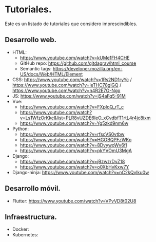 # Tutoriales.

Este es un listado de tutoriales que considero imprescindibles.

## Desarrollo web.

- HTML: 
    * https://www.youtube.com/watch?v=kUMe1FH4CHE
    * GitHub repo: https://github.com/gitdagray/html_course
    * Semantic tags: https://developer.mozilla.org/en-US/docs/Web/HTML/Element 
- CSS: https://www.youtube.com/watch?v=1Rs2ND1ryYc / https://www.youtube.com/watch?v=ieTHC78giGQ / https://www.youtube.com/watch?v=n4R2E7O-Ngo
- JS: https://www.youtube.com/watch?v=jS4aFq5-91M 
- Vue: 
   * https://www.youtube.com/watch?v=FXpIoQ_rT_c
   * https://www.youtube.com/watch?v=Ls1WfzOrKkc&list=PLR8vUZDE6IeO_xCvdbfT1rtL4r4jc8ixm
   * https://www.youtube.com/watch?v=Yg5zkd9nm6w
- Python: 
   * https://www.youtube.com/watch?v=rfscVS0vtbw
   * https://www.youtube.com/watch?v=HGOBQPFzWKo
   * https://www.youtube.com/watch?v=8DvywoWv6fI
   * https://www.youtube.com/watch?v=pkYVOmU3MgA
- Django: 
   * https://www.youtube.com/watch?v=jBzwzrDvZ18
   * https://www.youtube.com/watch?v=o0XbHvKxw7Y
- Django-ninja: https://www.youtube.com/watch?v=nC2kQylku0w


## Desarrollo móvil.

- Flutter: https://www.youtube.com/watch?v=VPvVD8t02U8

## Infraestructura.

- Docker:
- Kubernetes: 